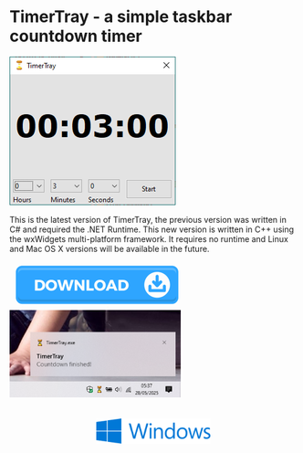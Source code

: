 # TimerTray - a simple taskbar countdown timer


<img src="TimerTray2_MainWindow.png" alt="TimerTray main window"/>

This is the latest version of TimerTray, the previous version was written in C# and required the .NET Runtime. This new version is written in C++ using the wxWidgets multi-platform framework. It requires no runtime and Linux and Mac OS X versions will be available in the future.

<img src="Download.png" alt="Download" width=300/>
<img src="timertray_elapsed.png" alt="TimerTray tray area" width=300/>

[<img src="Windows.svg" style="display: block; margin: auto; padding: 20px;" alt="Download Windows installer" width=200/>](/Installer/Output/mysetup.exe?raw=true)

